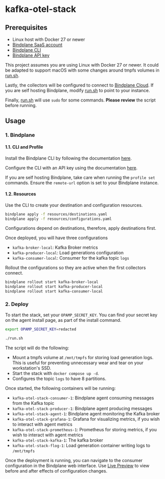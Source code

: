 # kafka-otel-stack

## Prerequisites

- Linux host with Docker 27 or newer
- [Bindplane SaaS account](https://app.bindplane.com)
- [Bindplane CLI](https://bindplane.com/docs/advanced-setup/cli/installation)
- [Bindplane API key](https://bindplane.com/docs/advanced-setup/cli/api-keys)

This project assumes you are using Linux with Docker 27 or newer. It could be
adapted to support macOS with some changes around tmpfs volumes in [run.sh](run.sh).

Lastly, the collectors will be configured to connect to [Bindplane Cloud](https://app.bindplane.com).
If you are self hosting Bindplane, modify [run.sh](run.sh) to point to your instance.

Finally, [run.sh](run.sh) will use `sudo` for some commands. **Please review** the script before running.

## Usage

### 1. Bindplane

#### 1.1. CLI and Profile

Install the Bindplane CLI by following the documentation [here](https://bindplane.com/docs/advanced-setup/cli/installation).

Configure the CLI with an API key using the documentation [here](https://bindplane.com/docs/advanced-setup/cli/api-keys).

If you are self hosting Bindplane, take care when running the `profile set` commands.
Ensure the `remote-url` option is set to your Bindplane instance.

#### 1.2. Resources

Use the CLI to create your destination and configuration resources.

```bash
bindplane apply -f resources/destinations.yaml
bindplane apply -f resources/configurations.yaml
```

Configurations depend on destinations, therefore, apply destinations first.

Once deployed, you will have three configurations
- `kafka-broker-local`: Kafka Broker metrics
- `kafka-producer-local`: Load generations configuration
- `kafka-consumer-local`: Consumer for the kafka topic `logs`

Rollout the configurations so they are active when the first collectors connect.

```bash
bindplane rollout start kafka-broker-local
bindplane rollout start kafka-producer-local
bindplane rollout start kafka-consumer-local
```

### 2. Deploy

To start the stack, set your `OPAMP_SECRET_KEY`. You can find your secret key
on the agent install page, as part of the install command.

```bash
export OPAMP_SECRET_KEY=redacted
```

```bash
./run.sh
```

The script will do the following:
- Mount a tmpfs volume at `/mnt/tmpfs` for storing load generation logs. This is useful for preventing unnecessary wear and tear on your workstation's SSD.
- Start the stack with `docker compose up -d`.
- Configures the topic `logs` to have 8 partitions.

Once started, the following containers will be running:
- `kafka-otel-stack-consumer-1`: Bindplane agent consuming messages from the Kafka topic
- `kafka-otel-stack-producer-1`: Bindplane agent producing messages
- `kafka-otel-stack-agent-1`: Bindplane agent monitoring the Kafka broker
- `kafka-otel-stack-grafana-1`: Grafana for visualizing metrics, if you wish to interact with agent metrics
- `kafka-otel-stack-prometheus-1`: Prometheus for storing metrics, if you wish to interact with agent metrics
- `kafka-otel-stack-kafka-1`: The kafka broker
- `kafka-otel-stack-flog-1`: Load generation container writing logs to `/mnt/tmpfs`

Once the deployment is running, you can navigate to the consumer configuration in the Bindplane web interface. Use
[Live Preview](https://bindplane.com/docs/feature-guides/live-preview) to view before and after effects of configuration changes.
